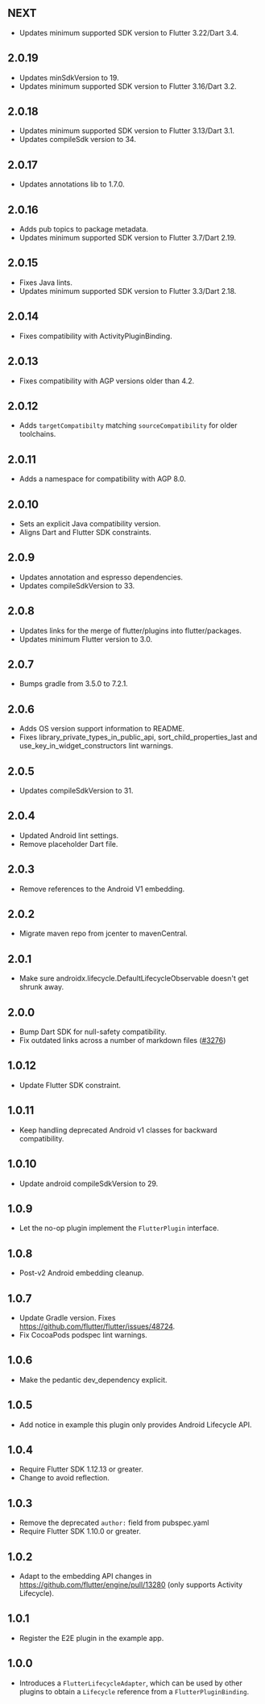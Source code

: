 ## NEXT

* Updates minimum supported SDK version to Flutter 3.22/Dart 3.4.

## 2.0.19

* Updates minSdkVersion to 19.
* Updates minimum supported SDK version to Flutter 3.16/Dart 3.2.

## 2.0.18

* Updates minimum supported SDK version to Flutter 3.13/Dart 3.1.
* Updates compileSdk version to 34.

## 2.0.17

* Updates annotations lib to 1.7.0.

## 2.0.16

* Adds pub topics to package metadata.
* Updates minimum supported SDK version to Flutter 3.7/Dart 2.19.

## 2.0.15

* Fixes Java lints.
* Updates minimum supported SDK version to Flutter 3.3/Dart 2.18.

## 2.0.14

* Fixes compatibility with ActivityPluginBinding.

## 2.0.13

* Fixes compatibility with AGP versions older than 4.2.

## 2.0.12

* Adds `targetCompatibilty` matching `sourceCompatibility` for older toolchains.

## 2.0.11

* Adds a namespace for compatibility with AGP 8.0.

## 2.0.10

* Sets an explicit Java compatibility version.
* Aligns Dart and Flutter SDK constraints.

## 2.0.9

* Updates annotation and espresso dependencies.
* Updates compileSdkVersion to 33.

## 2.0.8

* Updates links for the merge of flutter/plugins into flutter/packages.
* Updates minimum Flutter version to 3.0.

## 2.0.7

* Bumps gradle from 3.5.0 to 7.2.1.

## 2.0.6

* Adds OS version support information to README.
* Fixes library_private_types_in_public_api, sort_child_properties_last and use_key_in_widget_constructors
  lint warnings.

## 2.0.5

* Updates compileSdkVersion to 31.

## 2.0.4

* Updated Android lint settings.
* Remove placeholder Dart file.

## 2.0.3

* Remove references to the Android V1 embedding.

## 2.0.2

* Migrate maven repo from jcenter to mavenCentral.

## 2.0.1

* Make sure androidx.lifecycle.DefaultLifecycleObservable doesn't get shrunk away.

## 2.0.0

* Bump Dart SDK for null-safety compatibility.
* Fix outdated links across a number of markdown files ([#3276](https://github.com/flutter/plugins/pull/3276))

## 1.0.12

* Update Flutter SDK constraint.

## 1.0.11

* Keep handling deprecated Android v1 classes for backward compatibility.

## 1.0.10

* Update android compileSdkVersion to 29.

## 1.0.9

* Let the no-op plugin implement the `FlutterPlugin` interface.

## 1.0.8

* Post-v2 Android embedding cleanup.

## 1.0.7

* Update Gradle version. Fixes https://github.com/flutter/flutter/issues/48724.
* Fix CocoaPods podspec lint warnings.

## 1.0.6

* Make the pedantic dev_dependency explicit.

## 1.0.5

* Add notice in example this plugin only provides Android Lifecycle API.

## 1.0.4

* Require Flutter SDK 1.12.13 or greater.
* Change to avoid reflection.

## 1.0.3

* Remove the deprecated `author:` field from pubspec.yaml
* Require Flutter SDK 1.10.0 or greater.

## 1.0.2

* Adapt to the embedding API changes in https://github.com/flutter/engine/pull/13280 (only supports Activity Lifecycle).

## 1.0.1
* Register the E2E plugin in the example app.

## 1.0.0

* Introduces a `FlutterLifecycleAdapter`, which can be used by other plugins to obtain a `Lifecycle`
  reference from a `FlutterPluginBinding`.
